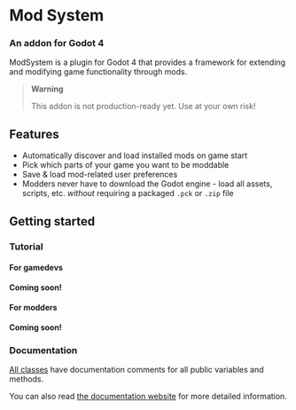 # Mod System 

### An addon for Godot 4

ModSystem is a plugin for Godot 4 that provides a framework for extending and modifying game functionality through mods.

> **Warning**
> 
> This addon is not production-ready yet. Use at your own risk!

## Features

- Automatically discover and load installed mods on game start
- Pick which parts of your game you want to be moddable
- Save & load mod-related user preferences
- Modders never have to download the Godot engine - load all assets, scripts, etc. *without* requiring a packaged `.pck` or `.zip` file


## Getting started

### Tutorial

#### For gamedevs

**Coming soon!**

#### For modders

**Coming soon!**

### Documentation

[All classes](addons/mod_system) have documentation comments for all public variables and methods.

You can also read [the documentation website](https://audse.github.io/mod-system-docs/) for more detailed information.
